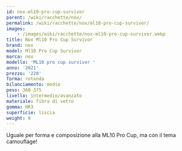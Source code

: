```yaml
---
id: nox-ml10-pro-cup-survivor
parent: /wiki/racchette/nox/
permalink: /wiki/racchette/nox/ml10-pro-cup-survivor/
images:
    - /images/wiki/racchette/nox-ml10-pro-cup-survivor.webp
title: Nox Ml10 Pro Cup Survivor
brand: nox
model: Ml10 Pro Cup Survivor
marca: nox
modello: 'ML10 pro cup survivor '
anno: '2021'
prezzo: '220'
forma: rotonda
bilanciamento: medio
peso: 360-375
livello: intermedio/avanzato
materiale: fibra di vetro
gomma: HR3
superficie: liscia
weight: 9
---
```

Uguale per forma e composizione alla ML10 Pro Cup, ma con il tema camouflage!